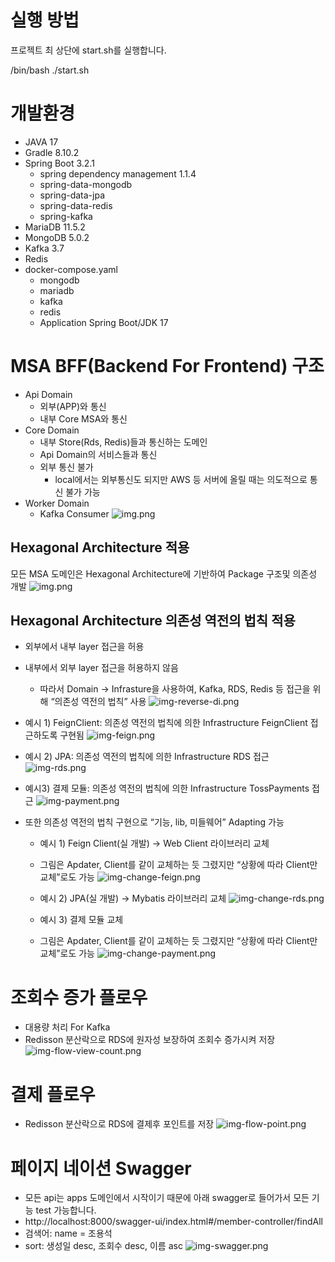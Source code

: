 


# 실행 방법
프로젝트 최 상단에 start.sh를 실행합니다.

/bin/bash ./start.sh

# 개발환경

- JAVA 17
- Gradle 8.10.2
- Spring Boot 3.2.1
    - spring dependency management 1.1.4
    - spring-data-mongodb
    - spring-data-jpa
    - spring-data-redis
    - spring-kafka
- MariaDB 11.5.2
- MongoDB 5.0.2
- Kafka 3.7
- Redis
- docker-compose.yaml
    - mongodb
    - mariadb
    - kafka
    - redis
    - Application Spring Boot/JDK 17

# MSA BFF(Backend For Frontend) 구조

- Api Domain
    - 외부(APP)와 통신
    - 내부 Core MSA와 통신
- Core Domain
    - 내부 Store(Rds, Redis)들과 통신하는 도메인
    - Api Domain의 서비스들과 통신
    - 외부 통신 불가
        - local에서는 외부통신도 되지만 AWS 등 서버에 올릴 때는 의도적으로 통신 불가 가능
- Worker Domain
    - Kafka Consumer
  ![img.png](img/img.png)

## Hexagonal Architecture 적용
모든 MSA 도메인은 Hexagonal Architecture에 기반하여 Package 구조및 의존성 개발
  ![img.png](img/img-clean-architecture.png)

## Hexagonal Architecture 의존성 역전의 법칙 적용
- 외부에서 내부 layer 접근을 허용
- 내부에서 외부 layer 접근을 허용하지 않음
  - 따라서 Domain → Infrasture을 사용하여, Kafka, RDS, Redis 등 접근을 위해 “의존성 역전의 법칙” 사용
  ![img-reverse-di.png](img%2Fimg-reverse-di.png)

- 예시 1) FeignClient: 의존성 역전의 법칙에 의한 Infrastructure FeignClient 접근하도록 구현됨
  ![img-feign.png](img%2Fimg-feign.png)

- 예시 2) JPA: 의존성 역전의 법칙에 의한 Infrastructure RDS 접근
  ![img-rds.png](img%2Fimg-rds.png)

- 예시3) 결제 모듈: 의존성 역전의 법칙에 의한 Infrastructure TossPayments 접근
  ![img-payment.png](img%2Fimg-payment.png)

- 또한 의존성 역전의 법칙 구현으로 “기능, lib, 미들웨어” Adapting 가능
  - 예시 1) Feign Client(실 개발) → Web Client 라이브러리 교체
  - 그림은 Apdater, Client를 같이 교체하는 듯 그렸지만 “상황에 따라 Client만 교체”로도 가능
  ![img-change-feign.png](img%2Fimg-change-feign.png)
  
  - 예시 2) JPA(실 개발) → Mybatis 라이브러리 교체
  ![img-change-rds.png](img%2Fimg-change-rds.png)

  - 예시 3) 결제 모듈 교체
  - 그림은 Apdater, Client를 같이 교체하는 듯 그렸지만 “상황에 따라 Client만 교체”로도 가능
  ![img-change-payment.png](img%2Fimg-change-payment.png)


# 조회수 증가 플로우
- 대용량 처리 For Kafka
- Redisson 분산락으로 RDS에 원자성 보장하여 조회수 증가시켜 저장
  ![img-flow-view-count.png](img%2Fimg-flow-view-count.png)

# 결제 플로우
- Redisson 분산락으로 RDS에 결제후 포인트를 저장
  ![img-flow-point.png](img%2Fimg-flow-point.png)

# 페이지 네이션 Swagger

- 모든 api는 apps 도메인에서 시작이기 때문에 아래 swagger로 들어가서 모든 기능 test 가능합니다.
- http://localhost:8000/swagger-ui/index.html#/member-controller/findAll
- 검색어: name = 조용석
- sort: 생성일 desc, 조회수 desc, 이름 asc
  ![img-swagger.png](img%2Fimg-swagger.png)
